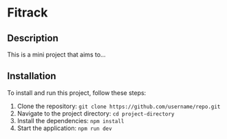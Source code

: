# Fitrack

## Description

This is a mini project that aims to...

## Installation

To install and run this project, follow these steps:

1. Clone the repository: `git clone https://github.com/username/repo.git`
2. Navigate to the project directory: `cd project-directory`
3. Install the dependencies: `npm install`
4. Start the application: `npm run dev`



